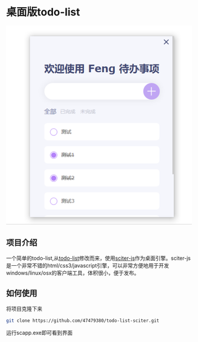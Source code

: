 # 桌面版todo-list


![todo](https://github.com/47479380/todo-list-sciter/blob/master/screenshot/todo.png)

## 项目介绍

一个简单的todo-list,从[todo-list](https://github.com/c-smile/sciter-js-sdk)修改而来，使用[sciter-js](https://github.com/c-smile/sciter-js-sdk)作为桌面引擎。sciter-js是一个非常不错的html/css3/javascript引擎，可以非常方便地用于开发windows/linux/osx的客户端工具，体积很小，便于发布。



## 如何使用

将项目克隆下来

```bash
git clone https://github.com/47479380/todo-list-sciter.git
```

运行scapp.exe即可看到界面





